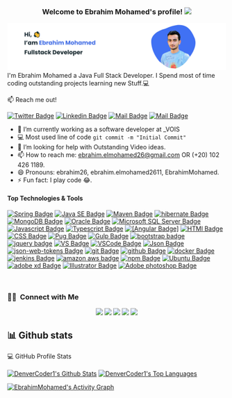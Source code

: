 ﻿<h3 align="center">
  Welcome to Ebrahim Mohamed's profile!
  <img src="https://media.giphy.com/media/hvRJCLFzcasrR4ia7z/giphy.gif" width="28">
</h3>

![Java FullStack Developer ](images/ebrahim-mohamed.png) <br>
I'm Ebrahim Mohamed a Java Full Stack Developer.
I Spend most of time coding outstanding projects learning new Stuff.:computer:

:mailbox: Reach me out!

[![Twitter Badge](https://img.shields.io/badge/-EbrahimMohamed-1ca0f1?style=flat&labelColor=1ca0f1&logo=twitter&logoColor=white&link=https://twitter.com/Ebrahim58230146)](https://twitter.com/ebrahim2611) [![Linkedin Badge](https://img.shields.io/badge/-EbrahimMohamed-0e76a8?style=flat&labelColor=0e76a8&logo=linkedin&logoColor=white)](https://www.linkedin.com/in/ebrahimmohamed26/) [![Mail Badge](https://img.shields.io/badge/-EbrahimMohamed-e84393?style=flat&labelColor=e84393&logo=instagram&logoColor=white)](https://instagram.com/ebrahimmohamed26) [![Mail Badge](https://img.shields.io/badge/-EbrahimMohamed-c0392b?style=flat&labelColor=c0392b&logo=gmail&logoColor=white)](mailto:ebrahim.elmohamed26@gmail.com)

- 🔭 I’m currently working as a software developer at \_VOIS
- :computer: Most used line of code `git commit -m "Initial Commit"`
- 🤔 I’m looking for help with Outstanding Video ideas.
- 📫 How to reach me: ebrahim.elmohamed26@gmail.com OR (+20) 102 426 1189.
- 😄 Pronouns: ebrahim26, ebrahim.elmohamed2611, EbrahimMohamed.
- ⚡ Fun fact: I play code 😂.

#### Top Technologies & Tools

<!-- TODO: Make technologies links takes you to repositories -->

[![Spring Badge](https://img.shields.io/badge/spring-6DB33F?style=flat&labelColor=6DB33F&logo=spring&logoColor=white)](https://spring.io/)
[![Java SE Badge](https://img.shields.io/badge/java-007396?style=flat&labelColor=007396&logo=Java&logoColor=white)](https://www.oracle.com/java/)
[![Maven Badge](https://img.shields.io/badge/Maven-C71A36?style=flat&labelColor=C71A36&logo=apache&logoColor=white)](https://www.apache.org/)
[![hibernate Badge](https://img.shields.io/badge/Hibernate-59666C?style=flat&labelColor=59666C&logo=hibernate&logoColor=white)](http://hibernate.org/)
[![MongoDB Badge](https://img.shields.io/badge/MongoDB-47A248?style=flat&labelColor=47A248&logo=MongoDB&logoColor=white)](https://www.mongodb.com/)
[![Oracle Badge](https://img.shields.io/badge/oracle-C71A36?style=flat&labelColor=C71A36&logo=oracle&logoColor=white)](https://www.oracle.com/database/)
[![Microsoft SQL Server Badge](https://img.shields.io/badge/MSSQL-CC2927?style=flat&labelColor=CC2927&logo=Microsoft%20SQL%20Server&logoColor=white)](https://www.microsoft.com/en-us/sql-server/sql-server-downloads)
[![Javascript Badge](https://img.shields.io/badge/javascript-F7DF1E?style=flat&labelColor=F7DF1E&logo=javascript&logoColor=white)](https://www.javascript.com/)
[![Typescript Badge](https://img.shields.io/badge/typescript-3178C6?style=flat&labelColor=3178C6&logo=typescript&logoColor=white)](https://www.typescriptlang.org/)
[![[Angular Badge]](https://img.shields.io/badge/angular-DD0031?style=flat&labelColor=DD0031&logo=angular&logoColor=white)](https://angular.io/)
[![HTMl Badge](https://img.shields.io/badge/HTML5-E34F26?style=flat&labelColor=E34F26&logo=html5&logoColor=white)](https://developer.mozilla.org/en-US/docs/Learn/HTML/Introduction_to_HTML)
[![CSS Badge](https://img.shields.io/badge/CSS3-1572B6?style=flat&labelColor=1572B6&logo=CSS3&logoColor=white)](https://developer.mozilla.org/en-US/docs/Web/CSS/Reference)
[![Pug Badge](https://img.shields.io/badge/Pug-A86454?style=flat&labelColor=A86454&logo=Pug&logoColor=white)](https://pugjs.org/)
[![Gulp Badge](https://img.shields.io/badge/Gulp-CF4647?style=flat&labelColor=CF4647&logo=Gulp&logoColor=white)](https://gulpjs.com/)
[![bootstrap badge](https://img.shields.io/badge/Bootstrap-7952B3?style=flat&labelColor=7952B3&logo=Bootstrap&logoColor=white)](https://getbootstrap.com/)
[![jquery badge](https://img.shields.io/badge/jquery-0769AD?style=flat&labelColor=0769AD&logo=jquery&logoColor=white)](https://jquery.com/)
[![VS Badge](https://img.shields.io/badge/Visual%20Studio-5C2D91?style=flat&labelColor=5C2D91&logo=Visual%20Studio&logoColor=white)](https://visualstudio.microsoft.com/)
[![VSCode Badge](https://img.shields.io/badge/vs%20code-007ACC?style=flat&labelColor=007ACC&logo=Visual%20Studio%20Code&logoColor=white)](#)
[![Json Badge](https://img.shields.io/badge/Json-000000?style=flat&labelColor=000000&logo=Json&logoColor=white)](#)
[![json-web-tokens Badge](https://img.shields.io/badge/JsonWebTokens-000000?style=flat&labelColor=000000&logo=json-web-tokens&logoColor=white)](#)
[![git Badge](https://img.shields.io/badge/git-F05032?style=flat&labelColor=F05032&logo=git&logoColor=white)](https://code.visualstudio.com/)
[![github Badge](https://img.shields.io/badge/GitHub-181717?style=flat&labelColor=181717&logo=GitHub&logoColor=white)](#)
[![docker Badge](https://img.shields.io/badge/docker-2496ED?style=flat&labelColor=2496ED&logo=docker&logoColor=white)](https://www.docker.com/)
[![jenkins Badge](https://img.shields.io/badge/jenkins-D24939?style=flat&labelColor=D24939&logo=jenkins&logoColor=white)](https://www.jenkins.io/)
[![amazon aws badge](https://img.shields.io/badge/amazonaws-232F3E?style=flat&labelColor=232F3E&logo=amazon&logoColor=white)](https://www.amazon.com/)
[![npm Badge](https://img.shields.io/badge/npm-CB3837?style=flat&labelColor=CB3837&logo=NPM&logoColor=white)](https://www.npmjs.com/)
[![Ubuntu Badge](https://img.shields.io/badge/linux-FCC624?style=flat&labelColor=FCC624&logo=linux&logoColor=white)](https://ubuntu.com/)
[![adobe xd Badge](https://img.shields.io/badge/AdobeXd-FF61F6?style=flat&labelColor=FF61F6&logo=adobe-xd&logoColor=white)]()
[![Illustrator Badge](https://img.shields.io/badge/Illustrator-FF9A00?style=flat&labelColor=FF9A00&logo=adobe-illustrator&logoColor=white)]()
[![Adobe photoshop Badge](https://img.shields.io/badge/Illustrator-31A8FF?style=flat&labelColor=31A8FF&logo=adobe-photoshop&logoColor=white)]()

<br />

### 🤝🏻 &nbsp;Connect with Me

<p align="center">
<a href="https://linkedin.com/in/ebrahimmohamed26"><img src="https://img.shields.io/badge/-%20Ebrahim Mohamed-05122A?style=flat&logo=Linkedin"/></a>
<a href="https://facebook.com/ebrahim.mohamed26"><img src="https://img.shields.io/badge/-%20Ebrahim Mohamed-05122A?style=flat&logo=facebook"/></a>
<a href="mailto:ebrahim.elmohamed26@gmail.com"><img src="https://img.shields.io/badge/-%20Ebrahim Mohamed-05122A?style=flat&logo=gmail"/></a>
<a href="https://twitter.com/ebrahim2611"><img src="https://img.shields.io/badge/-%20Ebrahim Mohamed-05122A?style=flat&logo=twitter"/></a>
<a href="https://instagram.com/ebrahimmohamed26"><img src="https://img.shields.io/badge/-%20Ebrahim Mohamed-05122A?style=flat&logo=Instagram "/></a>
<p>

## 📊 Github stats

<!-- https://github.com/anuraghazra/github-readme-stats -->

  <summary>💻 GitHub Profile Stats</summary>
  <br/>
    <a href="https://github.com/anuraghazra/github-readme-stats"><img alt="DenverCoder1's Github Stats" src="https://denvercoder1-github-readme-stats.vercel.app/api/?username=EbrahimMohamed2611&show_icons=true&count_private=true&theme=react&hide_border=true&bg_color=1F222E&title_color=F85D7F&icon_color=F8D866" height="192px"/></a>
  <a href="https://github.com/anuraghazra/github-readme-stats"><img alt="DenverCoder1's Top Languages" src="https://github-readme-stats.vercel.app/api/top-langs/?username=EbrahimMohamed2611&langs_count=8&layout=compact&theme=react&hide_border=true&bg_color=1F222E&title_color=F85D7F&icon_color=F8D866" height="192px"/></a>
  <br/>

<!-- https://github.com/ashutosh00710/github-readme-activity-graph -->

<a href="https://github.com/ashutosh00710/github-readme-activity-graph"><img alt="EbrahimMohamed's Activity Graph" src="https://activity-graph.herokuapp.com/graph?username=EbrahimMohamed2611&bg_color=1F222E&color=F8D866&line=F85D7F&point=FFFFFF&hide_border=true" /></a>
